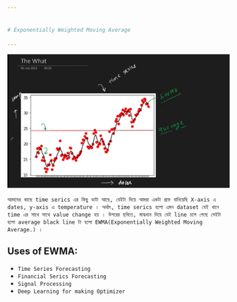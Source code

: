 ```yaml
---


# Exponentially Weighted Moving Average

---
```



![Alt text](image-165.png)

`আমাদের কাছে time serics এর কিছু ডাটা আছে, যেইটা দিয়ে আমরা একটা গ্রাফ বানিয়েছি X-axis এ dates, y-axis এ temperature । অর্থাৎ, time serics হলো এমন dataset যেই খানে  time এর সাথে সাথে value change হয় । উপরের ছবিতে, মাঝখান দিয়ে যেই line চলে গেছে সেইটা হলো average black line টা হলো EWMA(Exponentially Weighted Moving Average.) । `


## Uses of EWMA:

- `Time Series Forecasting `
- `Financial Serics Forecasting `
- `Signal Processing `
- `Deep Learning for making Optimizer `

